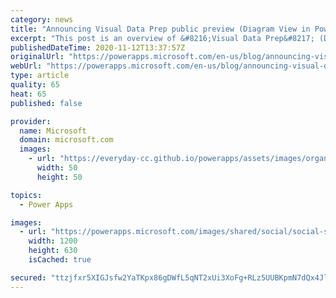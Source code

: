 ```yaml
---
category: news
title: "Announcing Visual Data Prep public preview (Diagram View in Power Platform Dataflows)"
excerpt: "This post is an overview of &#8216;Visual Data Prep&#8217; (Diagram View) within Power Platform dataflows which is going into Public Preview."
publishedDateTime: 2020-11-12T13:37:57Z
originalUrl: "https://powerapps.microsoft.com/en-us/blog/announcing-visual-data-prep-public-preview-diagram-view-in-power-platform-dataflows/"
webUrl: "https://powerapps.microsoft.com/en-us/blog/announcing-visual-data-prep-public-preview-diagram-view-in-power-platform-dataflows/"
type: article
quality: 65
heat: 65
published: false

provider:
  name: Microsoft
  domain: microsoft.com
  images:
    - url: "https://everyday-cc.github.io/powerapps/assets/images/organizations/microsoft.com-50x50.jpg"
      width: 50
      height: 50

topics:
  - Power Apps

images:
  - url: "https://powerapps.microsoft.com/images/shared/social/social-share-post-ignite.png"
    width: 1200
    height: 630
    isCached: true

secured: "ttzjfxr5XIGJsfw2YaTKpx86gDWfL5qNT2xUi3XoFg+RLz5UUBKpmN7dQx4JlDez1JSAYQjZszFRJpSvecH302FCif2HP/5YbY4wVc27DqFPiWrw555FHssuYeM6sLmHl4n9X6ykD1+C+boiuJVVX3kqHoXK1srVJcMXmflMdgt6+qwjiTWRGbYjraiaYOJq4G929+UDAub/Fvx3/ChyKczl5LFcE+ZuwUGs057iNRunbAcIsAYHme53z6PzpjQhcSACUgYDewiNcrNY+Axlcw+Tr8/FJdBF1dUeC+6TaQiqqLxzlGL8p/EO1hlBgvgTUp34v3u9TgdsOJLF8Qd7ZTpUkpun16xh7mMyN3DZwxA=;8KmzMiEpAnWvD0V9AXXOfg=="
---
```


